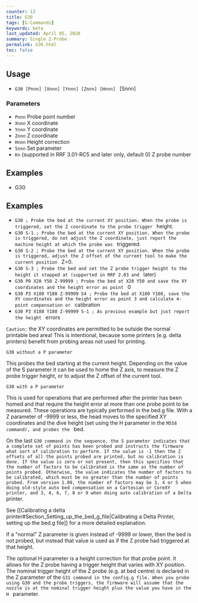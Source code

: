 ```yaml
---
counter: 13
title: G30
tags: [G-Commands] 
keywords: beta 
last_updated: April 05, 2020 
summary: Single Z-Probe 
permalink: G30.html
toc: false 
---
```



## Usage

* ` G30 [Pnnn] [Xnnn] [Ynnn] [Znnn] [Hnnn]  ` [Snnn]

### Parameters

* `Pnnn` Probe point number
* `Xnnn` X coordinate
* `Ynnn` Y coordinate
* `Znnn` Z coordinate
* `Hnnn` Height correction
* `Snnn` Set parameter
* `Kn` (supported in RRF 3.01-RC5 and later only, default 0) Z probe number

## Examples

* G30

## Examples

* ` G30 ; Probe the bed at the current XY position. When the probe is triggered, set the Z coordinate to the probe trigger  ` height.
* ` G30 S-1 ; Probe the bed at the current XY position. When the probe is triggered, do not adjust the Z coordinate, just report the machine height at which the probe was  ` triggered.
* ` G30 S-2 ; Probe the bed at the current XY position. When the probe is triggered, adjust the Z offset of the current tool to make the current position  ` Z=0.
* ` G30 S-3 ; Probe the bed and set the Z probe trigger height to the height it stopped at (supported in RRF 2.03 and  ` later)
* ` G30 P0 X20 Y50 Z-99999 ; Probe the bed at X20 Y50 and save the XY coordinates and the height error as point  ` 0
* ` G30 P3 X180 Y180 Z-99999 S4 ; Probe the bed at X180 Y180, save the XY coordinates and the height error as point 3 and calculate 4-point compensation or  ` calibration
* ` G30 P3 X180 Y180 Z-99999 S-1 ; As previous example but just report the height  ` errors

`Caution:` the XY coordinates are permitted to be outside the normal printable bed area! This is intentional, because some printers (e.g. delta printers) benefit from probing areas not used for printing.

`G30 without a P parameter`

This probes the bed starting at the current height.  Depending on the value of the S parameter it can be used to home the Z axis, to measure the Z probe trigger height, or to adjust the Z offset of the current tool.

`G30 with a P parameter`

This is used for operations that are performed after the printer has been homed and  that require the height error at more than one probe point to be measured. These operations are typically performed in the bed.g file. With a Z parameter of -9999 or less, the head moves to the specified XY coordinates and the dive height (set using the H parameter in the ` M558 command), and probes the  ` bed.

On the last ` G30 command in the sequence, the S parameter indicates that a complete set of points has been probed and instructs the firmware what sort of calibration to perform. If the value is -1 then the Z offsets of all the points probed are printed, but no calibration is done. If the value is zero or not present, then this specifies that the number of factors to be calibrated is the same as the number of points probed. Otherwise, the value indicates the number of factors to be calibrated, which must be no greater than the number of points probed. From version 1.09, the number of factors may be 3, 4 or 5 when doing old-style auto bed compensation on a Cartesian or CoreXY printer, and 3, 4, 6, 7, 8 or 9 when doing auto calibration of a Delta  ` printer.

See [[Calibrating a delta printer#Section_Setting_up_the_bed_g_file|Calibrating a Delta Printer, setting up the bed.g file]] for a more detailed explanation.

If a "normal" Z parameter is given instead of -9999 or lower, then the bed is not probed, but instead that value is used as if the Z probe had triggered at that height.

The optional H parameter is a height correction for that probe point. It allows for the Z probe having a trigger height that varies with XY position. The nominal trigger height of the Z probe (e.g. at bed centre) is declared in the Z parameter of the ` G31 command in the config.g file. When you probe using G30 and the probe triggers, the firmware will assume that the nozzle is at the nominal trigger height plus the value you have in the H  ` parameter.


